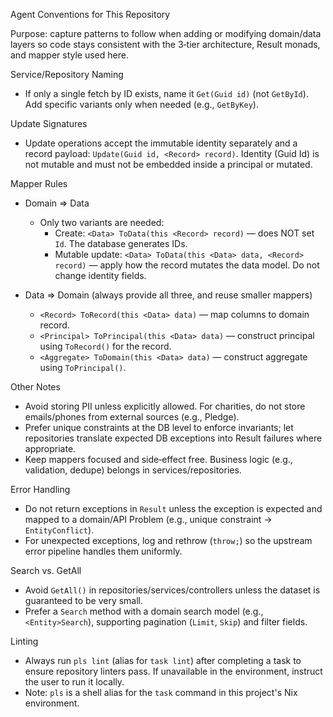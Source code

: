 Agent Conventions for This Repository

Purpose: capture patterns to follow when adding or modifying domain/data layers so code stays consistent with the 3‑tier architecture, Result monads, and mapper style used here.

Service/Repository Naming

- If only a single fetch by ID exists, name it `Get(Guid id)` (not `GetById`). Add specific variants only when needed (e.g., `GetByKey`).

Update Signatures

- Update operations accept the immutable identity separately and a record payload: `Update(Guid id, <Record> record)`. Identity (Guid Id) is not mutable and must not be embedded inside a principal or mutated.

Mapper Rules

- Domain => Data

  - Only two variants are needed:
    - Create: `<Data> ToData(this <Record> record)` — does NOT set `Id`. The database generates IDs.
    - Mutable update: `<Data> ToData(this <Data> data, <Record> record)` — apply how the record mutates the data model. Do not change identity fields.

- Data => Domain (always provide all three, and reuse smaller mappers)
  - `<Record> ToRecord(this <Data> data)` — map columns to domain record.
  - `<Principal> ToPrincipal(this <Data> data)` — construct principal using `ToRecord()` for the record.
  - `<Aggregate> ToDomain(this <Data> data)` — construct aggregate using `ToPrincipal()`.

Other Notes

- Avoid storing PII unless explicitly allowed. For charities, do not store emails/phones from external sources (e.g., Pledge).
- Prefer unique constraints at the DB level to enforce invariants; let repositories translate expected DB exceptions into Result failures where appropriate.
- Keep mappers focused and side‑effect free. Business logic (e.g., validation, dedupe) belongs in services/repositories.

Error Handling

- Do not return exceptions in `Result` unless the exception is expected and mapped to a domain/API Problem (e.g., unique constraint -> `EntityConflict`).
- For unexpected exceptions, log and rethrow (`throw;`) so the upstream error pipeline handles them uniformly.

Search vs. GetAll

- Avoid `GetAll()` in repositories/services/controllers unless the dataset is guaranteed to be very small.
- Prefer a `Search` method with a domain search model (e.g., `<Entity>Search`), supporting pagination (`Limit`, `Skip`) and filter fields.

Linting

- Always run `pls lint` (alias for `task lint`) after completing a task to ensure repository linters pass. If unavailable in the environment, instruct the user to run it locally.
- Note: `pls` is a shell alias for the `task` command in this project's Nix environment.
